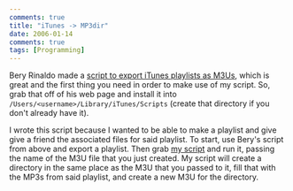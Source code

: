 ```yaml
---
comments: true
title: "iTunes -> MP3dir"
date: 2006-01-14
comments: true
tags: [Programming]
---
```

Bery Rinaldo made a <a href="http://homepage.mac.com/beryrinaldo/AudioTron/Export_Playlist_to_M3U/"> script to export iTunes playlists as M3Us</a>, which is great and the first thing you need in order to make use of my script.  So, grab that off of his web page and install it into `/Users/<username>/Library/iTunes/Scripts` (create that directory if you don't already have it).

I wrote this script because I wanted to be able to make a playlist and give give a friend the associated files for said playlist.  To start, use Bery's script from above and export a playlist.  Then grab [my script](http://dinomite.net/wp-content/attic/playlist.txt) and run it, passing the name of the M3U file that you just created.  My script will create a directory in the same place as the M3U that you passed to it, fill that with the MP3s from said playlist, and create a new M3U for the directory.</username>
